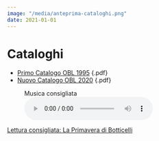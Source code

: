 ```yaml
---
image: "/media/anteprima-cataloghi.png"
date: 2021-01-01
---
```

# Cataloghi

* [Primo Catalogo OBL 1995](/media/catal-2001-full-con-nomi.pdf) {.pdf}
* [Nuovo Catalogo OBL 2020](/media/catal-agg-giugno-2020-full.pdf) {.pdf}

<figure><figcaption>Musica consigliata</figcaption><audio metadata controls src="/media/audio/ventotene.mp3">Your browser does not support the <code>audio</code> element</audio></figure>

[Lettura consigliata: La Primavera di Botticelli](https://www.guidaturistica-michelebusillo.com/it/dettagli-di-primavera/)

